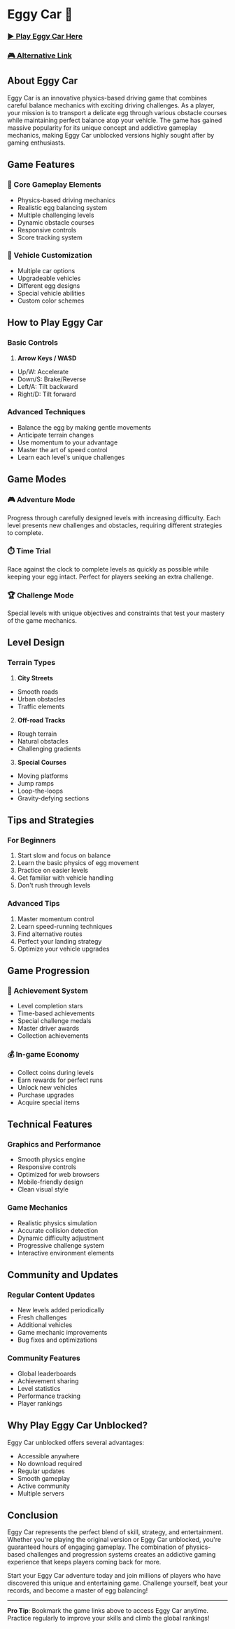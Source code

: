 # Eggy Car 🚗

### [▶️ Play Eggy Car Here](https://unblocked-gaming.github.io/eggy-car-unblocked/)
### [🎮 Alternative Link](https://playeggycar.com/)

<!--
 SEO Meta Information
 title: Eggy Car - Drive & Balance Physics Game | Play Eggy Car Unblocked
 description: Play Eggy Car, an exciting physics-based driving game where you balance an egg while navigating through challenging terrains. Play Eggy Car unblocked anytime, anywhere!
 keywords: eggy car, eggy car unblocked, physics games, driving games, balance games, car games, online games
-->

## About Eggy Car

Eggy Car is an innovative physics-based driving game that combines careful balance mechanics with exciting driving challenges. As a player, your mission is to transport a delicate egg through various obstacle courses while maintaining perfect balance atop your vehicle. The game has gained massive popularity for its unique concept and addictive gameplay mechanics, making Eggy Car unblocked versions highly sought after by gaming enthusiasts.

## Game Features

### 🎯 Core Gameplay Elements
- Physics-based driving mechanics
- Realistic egg balancing system
- Multiple challenging levels
- Dynamic obstacle courses
- Responsive controls
- Score tracking system

### 🚙 Vehicle Customization
- Multiple car options
- Upgradeable vehicles
- Different egg designs
- Special vehicle abilities
- Custom color schemes

## How to Play Eggy Car

### Basic Controls
1. **Arrow Keys / WASD**
  - Up/W: Accelerate
  - Down/S: Brake/Reverse
  - Left/A: Tilt backward
  - Right/D: Tilt forward

### Advanced Techniques
- Balance the egg by making gentle movements
- Anticipate terrain changes
- Use momentum to your advantage
- Master the art of speed control
- Learn each level's unique challenges

## Game Modes

### 🎮 Adventure Mode
Progress through carefully designed levels with increasing difficulty. Each level presents new challenges and obstacles, requiring different strategies to complete.

### ⏱️ Time Trial
Race against the clock to complete levels as quickly as possible while keeping your egg intact. Perfect for players seeking an extra challenge.

### 🏆 Challenge Mode
Special levels with unique objectives and constraints that test your mastery of the game mechanics.

## Level Design

### Terrain Types
1. **City Streets**
  - Smooth roads
  - Urban obstacles
  - Traffic elements

2. **Off-road Tracks**
  - Rough terrain
  - Natural obstacles
  - Challenging gradients

3. **Special Courses**
  - Moving platforms
  - Jump ramps
  - Loop-the-loops
  - Gravity-defying sections

## Tips and Strategies

### For Beginners
1. Start slow and focus on balance
2. Learn the basic physics of egg movement
3. Practice on easier levels
4. Get familiar with vehicle handling
5. Don't rush through levels

### Advanced Tips
1. Master momentum control
2. Learn speed-running techniques
3. Find alternative routes
4. Perfect your landing strategy
5. Optimize your vehicle upgrades

## Game Progression

### 🌟 Achievement System
- Level completion stars
- Time-based achievements
- Special challenge medals
- Master driver awards
- Collection achievements

### 💰 In-game Economy
- Collect coins during levels
- Earn rewards for perfect runs
- Unlock new vehicles
- Purchase upgrades
- Acquire special items

## Technical Features

### Graphics and Performance
- Smooth physics engine
- Responsive controls
- Optimized for web browsers
- Mobile-friendly design
- Clean visual style

### Game Mechanics
- Realistic physics simulation
- Accurate collision detection
- Dynamic difficulty adjustment
- Progressive challenge system
- Interactive environment elements

## Community and Updates

### Regular Content Updates
- New levels added periodically
- Fresh challenges
- Additional vehicles
- Game mechanic improvements
- Bug fixes and optimizations

### Community Features
- Global leaderboards
- Achievement sharing
- Level statistics
- Performance tracking
- Player rankings

## Why Play Eggy Car Unblocked?

Eggy Car unblocked offers several advantages:
- Accessible anywhere
- No download required
- Regular updates
- Smooth gameplay
- Active community
- Multiple servers

## Conclusion

Eggy Car represents the perfect blend of skill, strategy, and entertainment. Whether you're playing the original version or Eggy Car unblocked, you're guaranteed hours of engaging gameplay. The combination of physics-based challenges and progression systems creates an addictive gaming experience that keeps players coming back for more.

Start your Eggy Car adventure today and join millions of players who have discovered this unique and entertaining game. Challenge yourself, beat your records, and become a master of egg balancing!

---

**Pro Tip**: Bookmark the game links above to access Eggy Car anytime. Practice regularly to improve your skills and climb the global rankings!
